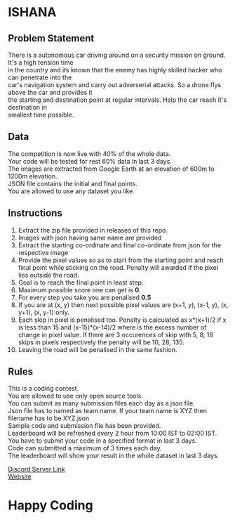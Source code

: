 # ISHANA 

## Problem Statement
There is a autonomous car driving around on a security mission on ground. It's a high tension time <br>
in the country and its known that the enemy has highly skilled hacker who can penetrate into the <br>
car's navigation system and carry out adverserial attacks. So a drone flys above the car and provides it<br>
the starting and destination point at regular intervals. Help the car reach it's destination in <br>
smallest time possible.<br>

## Data
The competition is now live with 40% of the whole data. <br>
Your code will be tested for rest 60% data in last 3 days. <br>
The images are extracted from Google Earth at an elevation of 600m to 1200m elevation. <br>
JSON file contains the initial and final points. <br>
You are allowed to use any dataset you like. <br>

## Instructions
1. Extract the zip file provided in releases of this repo.
2. Images with json having same name are provided
3. Extract the starting co-ordinate and final co-ordinate from json for the respective image
4. Provide the pixel values so as to start from the starting point and reach final point while sticking
on the road. Penalty will awarded if the pixel lies outside the road.
5. Goal is to reach the final point in least step.
6. Maximum possible score one can get is **0**.
7. For every step you take you are penalised **0.5**
8. If you are at (x, y) then next possible pixel values are (x+1, y), (x-1, y), (x, y+1), (x, y-1) only.
9. Each skip in pixel is penalised too. Penalty is calculated as x*(x+1)/2 if x is less than 15 and 
(x-15)*(x-14)/2 where is the excess number of change in pixel value.
If there are 3 occurences of skip with 5, 8, 18 skips in pixels respectively the penalty will be 10, 28, 135. 
10. Leaving the road will be penalised in the same fashion.

## Rules
This is a coding contest. <br>
You are allowed to use only open source tools. <br>
You can submit as many submission files each day as a json file. <br>
Json file has to named as team name. If your team name is XYZ then filename has to be XYZ.json <br>
Sample code and submission file has been provided. <br>
Leaderboard will be refreshed every 2 hour from 10:00 IST to 02:00 IST. <br>
You have to submit your code in a specified format in last 3 days. <br>
Code can submitted a maximum of 3 times each day. <br>
The leaderboard will show your result in the whole dataset in last 3 days. <br>

[Discord Server Link](https://discord.gg/Zt5t6gHv) <br>
[Website](https://takshak.roboism.in/competitions/ishana)
# Happy Coding
